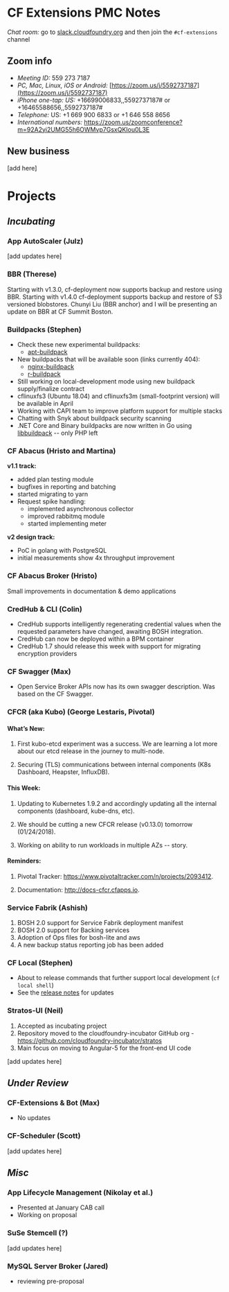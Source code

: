 # CF Extensions PMC Notes

*Chat room:* go to [slack.cloudfoundry.org](https://slack.cloudfoundry.org) and then join the `#cf-extensions` channel

## Zoom info

- *Meeting ID:* 559 273 7187
- *PC, Mac, Linux, iOS or Android:* [https://zoom.us/j/5592737187](https://zoom.us/j/5592737187)
- *iPhone one-tap: US:* +16699006833,,5592737187#  or +16465588656,,5592737187# 
- *Telephone:* US: +1 669 900 6833  or +1 646 558 8656 
- *International numbers:* https://zoom.us/zoomconference?m=92A2yi2UMG55h6OWMvp7GsxQKIou0L3E

## New business

[add here]

# Projects

## _Incubating_

### App AutoScaler (Julz)

[add updates here]

### BBR (Therese)

Starting with v1.3.0, cf-deployment now supports backup and restore using BBR. 
Starting with v1.4.0 cf-deployment supports backup and restore of S3 versioned blobstores.
Chunyi Liu (BBR anchor) and I will be presenting an update on BBR at CF Summit Boston. 

### Buildpacks (Stephen)

* Check these new experimental buildpacks:
  - [apt-buildpack](https://github.com/cloudfoundry/apt-buildpack)
* New buildpacks that will be available soon (links currently 404):
  - [nginx-buildpack](https://github.com/cloudfoundry/nginx-buildpack)
  - [r-buildpack](https://github.com/cloudfoundry/r-buildpack)
* Still working on local-development mode using new buildpack supply/finalize contract
* cflinuxfs3 (Ubuntu 18.04) and cflinuxfs3m (small-footprint version) will be available in April
* Working with CAPI team to improve platform support for multiple stacks
* Chatting with Snyk about buildpack security scanning
* .NET Core and Binary buildpacks are now written in Go using [libbuildpack](https://github.com/cloudfoundry/libbuildpack) -- only PHP left

### CF Abacus (Hristo and Martina)

**v1.1 track:**
* added plan testing module
* bugfixes in reporting and batching
* started migrating to yarn
* Request spike handling:
   * implemented asynchronous collector
   * improved rabbitmq module
   * started implementing meter

**v2 design track:**
* PoC in golang with PostgreSQL
* initial measurements show 4x throughput improvement

### CF Abacus Broker (Hristo)

Small improvements in documentation & demo applications

### CredHub & CLI (Colin)

* CredHub supports intelligently regenerating credential values when the requested parameters have changed, awaiting BOSH integration.
* CredHub can now be deployed within a BPM container
* CredHub 1.7 should release this week with support for migrating encryption providers 

### CF Swagger (Max)

- Open Service Broker APIs now has its own swagger description. Was based on the CF Swagger.

### CFCR (aka Kubo) (George Lestaris, Pivotal)

#### What’s New:

1. First kubo-etcd experiment was a success. We are learning a lot more about our etcd release in the journey to multi-node.

2. Securing (TLS) communications between internal components (K8s Dashboard, Heapster, InfluxDB).

#### This Week:

1. Updating to Kubernetes 1.9.2 and accordingly updating all the internal components (dashboard, kube-dns, etc).

2. We should be cutting a new CFCR release (v0.13.0) tomorrow (01/24/2018).

3. Working on ability to run workloads in multiple AZs  -- story.

#### Reminders:

1. Pivotal Tracker: https://www.pivotaltracker.com/n/projects/2093412.

2. Documentation: http://docs-cfcr.cfapps.io.

### Service Fabrik (Ashish)

1. BOSH 2.0 support for Service Fabrik deployment manifest
2. BOSH 2.0 support for Backing services
3. Adoption of Ops files for bosh-lite and aws
4. A new backup status reporting job has been added

### CF Local (Stephen)

* About to release commands that further support local development (`cf local shell`)
* See the [release notes](https://github.com/cloudfoundry-incubator/cflocal/releases) for updates

### Stratos-UI (Neil)

1. Accepted as incubating project
2. Repository moved to the cloudfoundry-incubator GitHub org - https://github.com/cloudfoundry-incubator/stratos
3. Main focus on moving to Angular-5 for the front-end UI code

[add updates here]

## _Under Review_

### CF-Extensions & Bot (Max)

- No updates

### CF-Scheduler (Scott)

[add updates here]

## _Misc_

### App Lifecycle Management (Nikolay et al.)

- Presented at January CAB call
- Working on proposal

### SuSe Stemcell (?)

[add updates here]

### MySQL Server Broker (Jared)
- reviewing pre-proposal
